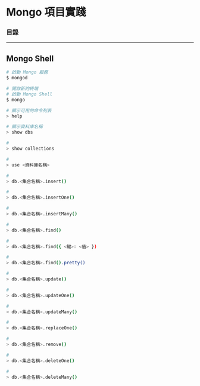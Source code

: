 # Mongo 項目實踐

### 目錄

***

## Mongo Shell
```bash
# 啟動 Mongo 服務
$ mongod
```

```bash
# 開啟新的終端
# 啟動 Mongo Shell
$ mongo
```

```bash
# 顯示可用的命令列表
> help
```

```bash
# 顯示資料庫名稱
> show dbs
```

```bash
# 
> show collections
```

```bash
#
> use <資料庫名稱>
```

```bash
#
> db.<集合名稱>.insert()

#
> db.<集合名稱>.insertOne()

#
> db.<集合名稱>.insertMany()
```

```bash
#
> db.<集合名稱>.find()

#
> db.<集合名稱>.find({ <鍵>: <值> })

#
> db.<集合名稱>.find().pretty()
```

```bash
#
> db.<集合名稱>.update()

#
> db.<集合名稱>.updateOne()

#
> db.<集合名稱>.updateMany()

#
> db.<集合名稱>.replaceOne()
```

```bash
#
> db.<集合名稱>.remove()

#
> db.<集合名稱>.deleteOne()

#
> db.<集合名稱>.deleteMany()
```
